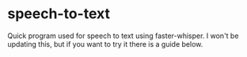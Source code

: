 # speech-to-text
 Quick program used for speech to text using faster-whisper. I won't be updating this, but if you want to try it there is a guide below.
